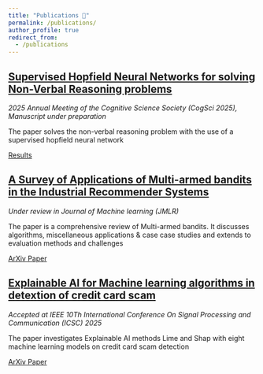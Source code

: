 ```yaml
---
title: "Publications 📃"
permalink: /publications/
author_profile: true
redirect_from:
  - /publications
---
```


## **[Supervised Hopfield Neural Networks for solving Non-Verbal Reasoning problems](https://mbh1234.github.io/keerthana.github.io//hopfield/)** 
*2025 Annual Meeting of the Cognitive Science Society (CogSci 2025), Manuscript under preparation*

The paper solves the non-verbal reasoning problem with the use of a supervised hopfield neural network

[Results](https://mbh1234.github.io/keerthana.github.io/files/hopfield.pdf)

## **[A Survey of Applications of Multi-armed bandits in the Industrial Recommender Systems](https://mbh1234.github.io/keerthana.github.io//bandit/)**  
*Under review in Journal of Machine learning (JMLR)*

The paper is a comprehensive review of Multi-armed bandits. It discusses algorithms, miscellaneous applications & case case studies and extends to evaluation methods and challenges

[ArXiv Paper](https://example.com)

## **[Explainable AI for Machine learning algorithms in detextion of credit card scam](https://mbh1234.github.io/keerthana.github.io//xai/)**  
*Accepted at IEEE 10Th International Conference On Signal Processing and Communication (ICSC) 2025*

The paper investigates Explainable AI methods Lime and Shap with eight machine learning models on credit card scam detection

[ArXiv Paper](https://example.com)
